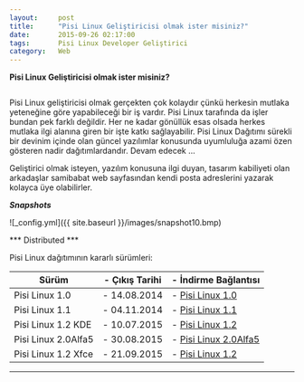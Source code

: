 ```yaml
---
layout:     post
title:      "Pisi Linux Geliştiricisi olmak ister misiniz?"
date:       2015-09-26 02:17:00
tags:       Pisi Linux Developer Geliştirici
category:   Web
---
```


**Pisi Linux Geliştiricisi olmak ister misiniz?**

```25 Eylül 2015 - Türkiye
```

Pisi Linux geliştiricisi olmak gerçekten çok kolaydır çünkü herkesin mutlaka yeteneğine göre yapabileceği bir iş vardır. Pisi Linux tarafında da işler bundan pek farklı değildir. Her ne kadar gönüllük esas olsada herkes mutlaka ilgi alanına giren bir işte katkı sağlayabilir. Pisi Linux Dağıtımı sürekli bir devinim içinde olan güncel yazılımlar konusunda uyumluluğa azami özen gösteren nadir dağıtımlardandır. Devam edecek ...

Geliştirici olmak isteyen, yazılım konusuna ilgi duyan, tasarım kabiliyeti olan arkadaşlar samibabat web sayfasından kendi posta adreslerini yazarak kolayca üye olabilirler.

***Snapshots***

![_config.yml]({{ site.baseurl }}/images/snapshot10.bmp)

*** Distributed ***

Pisi Linux dağıtımının kararlı sürümleri:

| Sürüm                  |- Çıkış Tarihi |- İndirme Bağlantısı |
|------------------------|---------------|---------------------|
| Pisi Linux 1.0         |- 14.08.2014   |- [Pisi Linux 1.0](http://sourceforge.net/projects/pisilinux/files/1.0/)|
| Pisi Linux 1.1         |- 04.11.2014   |- [Pisi Linux 1.1](http://sourceforge.net/projects/pisilinux/files/1.1/)|
| Pisi Linux 1.2 KDE     |- 10.07.2015   |- [Pisi Linux 1.2](http://sourceforge.net/projects/pisilinux/files/1.2/)|
| Pisi Linux 2.0Alfa5    |- 30.08.2015   |- [Pisi Linux 2.0Alfa5](http://openload.co/f/vuimrNgPjSE/Pisi-Linux-2.0-Alfa5-KDE5-KaraKedi-x86_64.iso)|
| Pisi Linux 1.2 Xfce    |- 21.09.2015   |- [Pisi Linux 1.2](http://openload.co/f/R6JeYpGW3BM/Pisi-Linux-1.2-XFCE-x86_64.iso)|


---